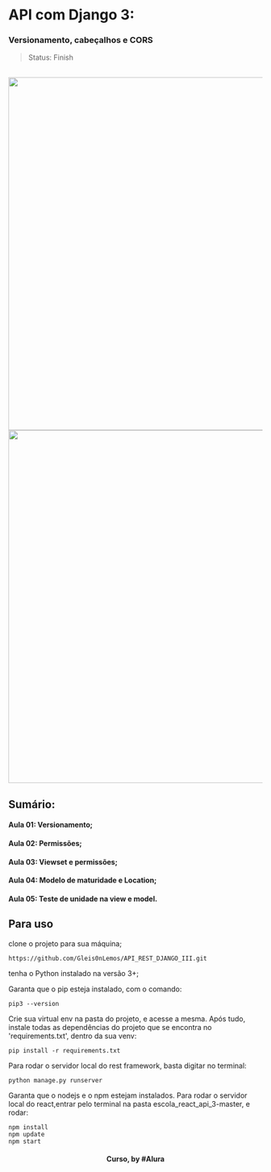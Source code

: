 #  API com Django 3: 
### Versionamento, cabeçalhos e CORS

> Status: Finish
<br>

<div align="center">
<img src="https://user-images.githubusercontent.com/100967809/203352566-45086edb-f0d7-4468-a6b4-643bee243a2d.png" width="700px" />
<img src="https://user-images.githubusercontent.com/100967809/203352672-4fa5c88e-9e98-4160-b9ab-25834515be54.png" width="700px" />
</div>


## Sumário: 

#### Aula 01: Versionamento;

#### Aula 02: Permissões;

#### Aula 03: Viewset e permissões;

#### Aula 04: Modelo de maturidade e Location;

#### Aula 05: Teste de unidade na view e model.
##

## Para uso

clone o projeto para sua máquina;
```
https://github.com/Gleis0nLemos/API_REST_DJANGO_III.git
```

tenha o Python instalado na versão 3+;

Garanta que o pip esteja instalado, com o comando:

```
pip3 --version
```

Crie sua virtual env na pasta do projeto, e acesse a mesma.
Após tudo, instale todas as dependências do projeto que se encontra no 'requirements.txt', dentro da sua venv:
```
pip install -r requirements.txt
```

Para rodar o servidor local do rest framework, basta digitar no terminal:

```
python manage.py runserver
```
Garanta que o nodejs e o npm estejam instalados.
Para rodar o servidor local do react,entrar pelo terminal na pasta escola_react_api_3-master, e rodar:

```
npm install
npm update
npm start
```

<div align=center>
  <h4>Curso, by #Alura</h4>
